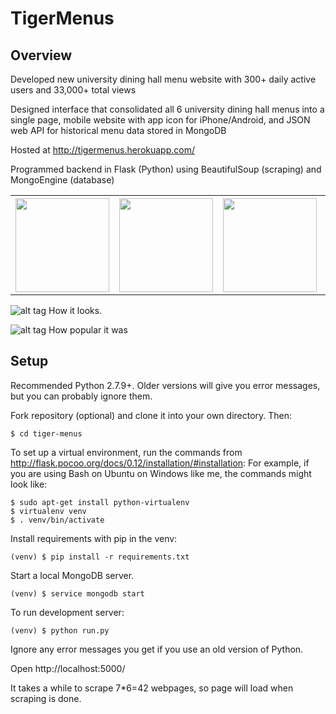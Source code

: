 
# TigerMenus
## Overview
Developed new university dining hall menu website with 300+ daily active users and 33,000+ total views

Designed interface that consolidated all 6 university dining hall menus into a single page, mobile website with app icon for iPhone/Android, and JSON web API for historical menu data stored in MongoDB

Hosted at http://tigermenus.herokuapp.com/

Programmed backend in Flask (Python) using BeautifulSoup (scraping) and MongoEngine (database)


<table>
  <tr>
    <th><img src="https://raw.githubusercontent.com/axu2/tiger_menus/master/app/static/iphoneicon.png"  style="width: 150px;"/></th>
    <th><img src="https://raw.githubusercontent.com/axu2/tiger_menus/master/app/static/androidicon.png"  style="width: 150px;"/></th>
    <th><img src="https://raw.githubusercontent.com/axu2/tiger_menus/master/app/static/windows.png" style="width: 150px;"/></th>
    <th><img src="https://raw.githubusercontent.com/axu2/tiger_menus/master/app/static/iphone.png"  style="width: 150px;"/></th>
  </tr>
</table>

![alt tag](https://raw.githubusercontent.com/axu2/tiger_menus/master/app/static/screenshot.png)
How it looks.

![alt tag](https://raw.githubusercontent.com/axu2/tiger_menus/master/app/static/analytics.png)
How popular it was

## Setup
Recommended Python 2.7.9+. Older versions will give you error messages, but you can probably ignore them.

Fork repository (optional) and clone it into your own directory. Then:
```
$ cd tiger-menus
```
To set up a virtual environment, run the commands from http://flask.pocoo.org/docs/0.12/installation/#installation:
For example, if you are using Bash on Ubuntu on Windows like me, the commands might look like:
```
$ sudo apt-get install python-virtualenv
$ virtualenv venv
$ . venv/bin/activate
```
Install requirements with pip in the venv:
```
(venv) $ pip install -r requirements.txt
```

Start a local MongoDB server.
```
(venv) $ service mongodb start
```
To run development server:
```
(venv) $ python run.py
```

Ignore any error messages you get if you use an old version of Python.

Open http://localhost:5000/

It takes a while to scrape 7*6=42 webpages, so page will load when scraping is done.
